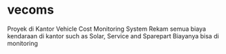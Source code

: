 # vecoms
Proyek di Kantor
Vehicle Cost Monitoring System
Rekam semua biaya kendaraan di kantor such as Solar, Service and Sparepart
Biayanya bisa di monitoring
